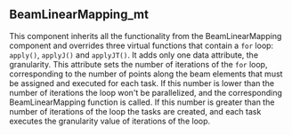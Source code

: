 ## BeamLinearMapping_mt

This component inherits all the functionality from the BeamLinearMapping component and overrides three virtual functions that contain a `for` loop: `apply()`, `applyJ()` and `applyJT()`.
It adds only one data attribute, the granularity. This attribute sets the number of iterations of the `for` loop, corresponding to the number of points along the beam elements that must be assigned and executed for each task.
If this number is lower than the number of iterations the loop won't be parallelized, and the corresponding BeamLinearMapping function is called.
If this number is greater than the number of iterations of the loop the tasks are created, and each task executes the granularity value of iterations of the loop.
